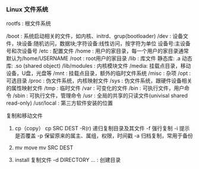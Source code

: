 ### Linux 文件系统

rootfs : 根文件系统

/boot : 系统启动相关的文件，如内核、initrd、grup(bootloader)
/dev  : 设备文件，块设备:随机访问，数据块;字符设备:线性访问，按字符为单位
        设备号:主设备号和次设备号
/etc  : 配置文件
/home : 用户的家目录，每一个用户的家目录通常默认为/home/USERNAME
/root : root用户的家目录
/lib  : 库文件
        静态库: .a
        动态库: .so (shared object)
        /lib/modules : 内核模块文件
/media: 挂载点目录，移动设备，U盘，光盘等
/mnt  : 挂载点目录，额外的临时文件系统
/misc : 杂项
/opt  : 可选目录
/proc : 伪文件系统，内核映射文件
/sys  : 伪文件系统，跟硬件设备相关的属性映射文件
/tmp  : 临时文件
/var  : 可变化的文件
/bin  : 可执行文件，用户命令
/sbin : 可执行文件，管理命令
/usr  : 全局的共享的只读文件(univisal shared read-only)
/usr/local : 第三方软件安装的位置


复制和移动文件

1. cp（copy）
cp SRC DEST
    -R(r)   递归复制目录及其文件
    -f      强行复制
    -i      提示是否覆盖
    -p      保留原来的属主、属组，权限，时间戳
    -a      归档复制，常用于备份

2. mv move
mv SRC DEST

3. install 复制文件
    -d DIRECTORY ... : 创建目录















